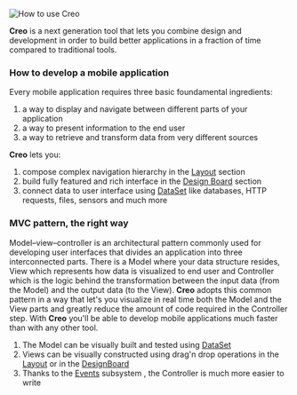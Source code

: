 ![How to use Creo](images/creo_intro_2.png)

**Creo** is a next generation tool that lets you combine design and development in order to build better applications in a fraction of time compared to traditional tools.

### How to develop a mobile application

Every mobile application requires three basic foundamental ingredients:

1. a way to display and navigate between different parts of your application
2. a way to present information to the end user
3. a way to retrieve and transform data from very different sources

**Creo** lets you: 

1. compose complex navigation hierarchy in the [Layout](layout.md) section
2. build fully featured and rich interface in the [Design Board](design-board.md) section
3. connect data to user interface using [DataSet](data-set.md) like databases, HTTP requests, files, sensors and much more

### MVC pattern, the right way

Model–view–controller is an architectural pattern commonly used for developing user interfaces that divides an application into three interconnected parts. There is a Model where your data structure resides, View which represents how data is visualized to end user and Controller which is the logic behind the transformation between the input data (from the Model) and the output data (to the View).
**Creo** adopts this common pattern in a way that let's you visualize in real time both the Model and the View parts and greatly reduce the amount of code required in the Controller step. With **Creo** you'll be able to develop mobile applications much faster than with any other tool.

1. The Model can be visually built and tested using [DataSet](dataset.md)
2. Views can be visually constructed using drag'n drop operations in the [Layout](layout.md) or in the [DesignBoard](design-board.md)
3. Thanks to the [Events](events.md) subsystem , the Controller is much more easier to write